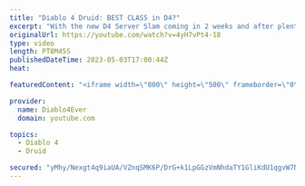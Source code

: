 ```yaml
---
title: "Diablo 4 Druid: BEST CLASS in D4?"
excerpt: "With the new D4 Server Slam coming in 2 weeks and after plenty of hours poured into Diablo 4 druid gameplay, it's time to see if it ..."
originalUrl: https://youtube.com/watch?v=4yH7vPt4-18
type: video
length: PT8M45S
publishedDateTime: 2023-05-03T17:00:44Z
heat: 

featuredContent: "<iframe width=\"800\" height=\"500\" frameborder=\"0\" src=\"https://www.youtube.com/embed/4yH7vPt4-18\" allow=\"accelerometer; autoplay; encrypted-media; gyroscope; picture-in-picture\" allowfullscreen></iframe>"

provider:
  name: Diablo4Ever
  domain: youtube.com

topics:
  - Diablo 4
  - Druid

secured: "yMhy/Nexgt4q9iaUA/VZnqSMK6P/DrG+k1LpGGzVmNhdaTY1GliKdU1qgvW7N7pSl9PL1l88SnQe7jcxyHkKMWO/1X8pOiUcEqvQ7kZOpwj1OeukigBf0bMrg22JZayrJHoOIYk6QAstqiatRO8eJiRPO0LklOBQGvjJOyeGbZFPKnHzoBeNtgbF/qAFYq1jq/m9pdhSFxJ1JtqGO6FtVgrR6exJjb9L+26+Thjs3OVyOrQBwMuWylGpuCJXlSp96yWyGqtBdKn4wcujI6Yasc8hi/vYE+J4G/fPYhRV6fL6MotWQ5VSxP9C53OKV9g1Rj8aeExA/0xp+KK9bi5mFOsGQ7JsjwbyTWDnOOiRz8HwqXeUhuYLSIiATbpFPuaqjHZV4IXdJUBzm4k2mWIuKSFfks0hhur/KHcC4Y4wNCw=;G+3j++n2BmvHcjEM+C2QCw=="
---
```


